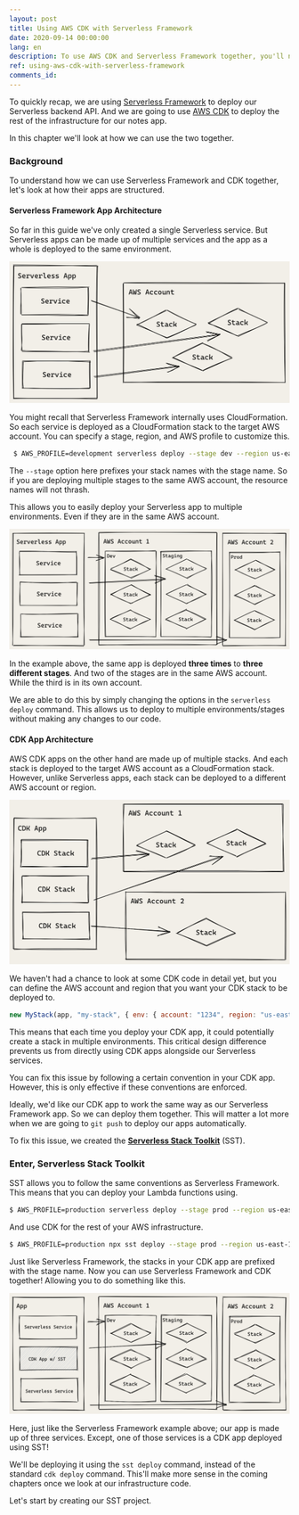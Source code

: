 ```yaml
---
layout: post
title: Using AWS CDK with Serverless Framework
date: 2020-09-14 00:00:00
lang: en
description: To use AWS CDK and Serverless Framework together, you'll need to ensure that your CDK stacks are not deployed to multiple AWS accounts or environments. To fix this issue, we are going to use the Serverless Stack Toolkit (SST).
ref: using-aws-cdk-with-serverless-framework
comments_id: 
---
```


To quickly recap, we are using [Serverless Framework](https://github.com/serverless/serverless) to deploy our Serverless backend API. And we are going to use [AWS CDK](https://aws.amazon.com/cdk/) to deploy the rest of the infrastructure for our notes app. 

In this chapter we'll look at how we can use the two together.

### Background

To understand how we can use Serverless Framework and CDK together, let's look at how their apps are structured.

#### Serverless Framework App Architecture

So far in this guide we've only created a single Serverless service. But Serverless apps can be made up of multiple services and the app as a whole is deployed to the same environment.

![Serverless Framework App Architecture](/assets/diagrams/serverless-framework-app-architecture.png)

You might recall that Serverless Framework internally uses CloudFormation. So each service is deployed as a CloudFormation stack to the target AWS account. You can specify a stage, region, and AWS profile to customize this.

``` bash
 $ AWS_PROFILE=development serverless deploy --stage dev --region us-east-1
```

The `--stage` option here prefixes your stack names with the stage name. So if you are deploying multiple stages to the same AWS account, the resource names will not thrash.

This allows you to easily deploy your Serverless app to multiple environments. Even if they are in the same AWS account.

![Serverless Framework app deployed to multiple stages](/assets/diagrams/serverless-framework-app-deployed-to-multiple-stages.png)

In the example above, the same app is deployed **three times** to **three different stages**. And two of the stages are in the same AWS account. While the third is in its own account.

We are able to do this by simply changing the options in the `serverless deploy` command. This allows us to deploy to multiple environments/stages without making any changes to our code.

#### CDK App Architecture

AWS CDK apps on the other hand are made up of multiple stacks. And each stack is deployed to the target AWS account as a CloudFormation stack. However, unlike Serverless apps, each stack can be deployed to a different AWS account or region.

![AWS CDK App Architecture](/assets/diagrams/aws-cdk-app-architecture.png)

We haven't had a chance to look at some CDK code in detail yet, but you can define the AWS account and region that you want your CDK stack to be deployed to.

``` javascript
new MyStack(app, "my-stack", { env: { account: "1234", region: "us-east-1" } });
```

This means that each time you deploy your CDK app, it could potentially create a stack in multiple environments. This critical design difference prevents us from directly using CDK apps alongside our Serverless services.

You can fix this issue by following a certain convention in your CDK app. However, this is only effective if these conventions are enforced.

Ideally, we'd like our CDK app to work the same way as our Serverless Framework app. So we can deploy them together. This will matter a lot more when we are going to `git push` to deploy our apps automatically.

To fix this issue, we created the [**Serverless Stack Toolkit**](https://github.com/serverless-stack/serverless-stack) (SST).

### Enter, Serverless Stack Toolkit

SST allows you to follow the same conventions as Serverless Framework. This means that you can deploy your Lambda functions using.

``` bash
$ AWS_PROFILE=production serverless deploy --stage prod --region us-east-1
```

And use CDK for the rest of your AWS infrastructure.

``` bash
$ AWS_PROFILE=production npx sst deploy --stage prod --region us-east-1
```

Just like Serverless Framework, the stacks in your CDK app are prefixed with the stage name. Now you can use Serverless Framework and CDK together! Allowing you to do something like this.

![Serverless Framework with CDK using SST](/assets/diagrams/serverless-framework-with-cdk-using-sst.png)

Here, just like the Serverless Framework example above; our app is made up of three services. Except, one of those services is a CDK app deployed using SST! 

We'll be deploying it using the `sst deploy` command, instead of the standard `cdk deploy` command. This'll make more sense in the coming chapters once we look at our infrastructure code.

Let's start by creating our SST project.
